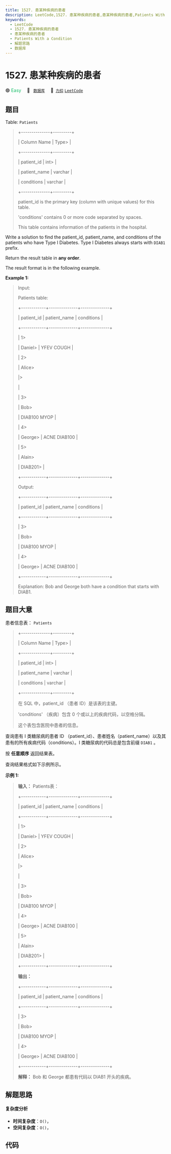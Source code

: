 ```yaml
---
title: 1527. 患某种疾病的患者
description: LeetCode,1527. 患某种疾病的患者,患某种疾病的患者,Patients With a Condition,解题思路,数据库
keywords:
  - LeetCode
  - 1527. 患某种疾病的患者
  - 患某种疾病的患者
  - Patients With a Condition
  - 解题思路
  - 数据库
---
```


# 1527. 患某种疾病的患者

🟢 <font color=#15bd66>Easy</font>&emsp; 🔖&ensp; [`数据库`](/tag/database.md)&emsp; 🔗&ensp;[`力扣`](https://leetcode.cn/problems/patients-with-a-condition) [`LeetCode`](https://leetcode.com/problems/patients-with-a-condition)

## 题目

Table: `Patients`

> 
> 
> 
> 
> 
> +--------------+---------+
> 
> | Column Name  | Type> 
> |
> 
> +--------------+---------+
> 
> | patient_id   | int> 
>  |
> 
> | patient_name | varchar |
> 
> | conditions   | varchar |
> 
> +--------------+---------+
> 
> patient_id is the primary key (column with unique values) for this table.
> 
> 'conditions' contains 0 or more code separated by spaces. 
> 
> This table contains information of the patients in the hospital.
> 
> 



Write a solution to find the patient_id, patient_name, and conditions of the
patients who have Type I Diabetes. Type I Diabetes always starts with `DIAB1`
prefix.

Return the result table in **any order**.

The result format is in the following example.



**Example 1:**

> Input: 
> 
> Patients table:
> 
> +------------+--------------+--------------+
> 
> | patient_id | patient_name | conditions   |
> 
> +------------+--------------+--------------+
> 
> | 1> 
> > 
>   | Daniel> 
>    | YFEV COUGH   |
> 
> | 2> 
> > 
>   | Alice> 
> > 
> |> 
> > 
> > 
>   |
> 
> | 3> 
> > 
>   | Bob> 
> > 
>   | DIAB100 MYOP |
> 
> | 4> 
> > 
>   | George> 
>    | ACNE DIAB100 |
> 
> | 5> 
> > 
>   | Alain> 
> > 
> | DIAB201> 
>   |
> 
> +------------+--------------+--------------+
> 
> Output: 
> 
> +------------+--------------+--------------+
> 
> | patient_id | patient_name | conditions   |
> 
> +------------+--------------+--------------+
> 
> | 3> 
> > 
>   | Bob> 
> > 
>   | DIAB100 MYOP |
> 
> | 4> 
> > 
>   | George> 
>    | ACNE DIAB100 | 
> 
> +------------+--------------+--------------+
> 
> Explanation: Bob and George both have a condition that starts with DIAB1.
> 
> 


## 题目大意

患者信息表： `Patients`

> 
> 
> 
> 
> 
> +--------------+---------+
> 
> | Column Name  | Type> 
> |
> 
> +--------------+---------+
> 
> | patient_id   | int> 
>  |
> 
> | patient_name | varchar |
> 
> | conditions   | varchar |
> 
> +--------------+---------+
> 
> 在 SQL 中，patient_id （患者 ID）是该表的主键。
> 
> 'conditions' （疾病）包含 0 个或以上的疾病代码，以空格分隔。
> 
> 这个表包含医院中患者的信息。



查询患有 I 类糖尿病的患者 ID （patient_id）、患者姓名（patient_name）以及其患有的所有疾病代码（conditions）。I
类糖尿病的代码总是包含前缀 `DIAB1` 。

按 **任意顺序** 返回结果表。

查询结果格式如下示例所示。



**示例 1:**

> 
> 
> 
> 
> 
> **输入：** Patients表：
> 
> +------------+--------------+--------------+
> 
> | patient_id | patient_name | conditions   |
> 
> +------------+--------------+--------------+
> 
> | 1> 
> > 
>   | Daniel> 
>    | YFEV COUGH   |
> 
> | 2> 
> > 
>   | Alice> 
> > 
> |> 
> > 
> > 
>   |
> 
> | 3> 
> > 
>   | Bob> 
> > 
>   | DIAB100 MYOP |
> 
> | 4> 
> > 
>   | George> 
>    | ACNE DIAB100 |
> 
> | 5> 
> > 
>   | Alain> 
> > 
> | DIAB201> 
>   |
> 
> +------------+--------------+--------------+
> 
> **输出：**
> 
> +------------+--------------+--------------+
> 
> | patient_id | patient_name | conditions   |
> 
> +------------+--------------+--------------+
> 
> | 3> 
> > 
>   | Bob> 
> > 
>   | DIAB100 MYOP |
> 
> | 4> 
> > 
>   | George> 
>    | ACNE DIAB100 | 
> 
> +------------+--------------+--------------+
> 
> **解释：** Bob 和 George 都患有代码以 DIAB1 开头的疾病。


## 解题思路

#### 复杂度分析

- **时间复杂度**：`O()`，
- **空间复杂度**：`O()`，

## 代码

```javascript

```